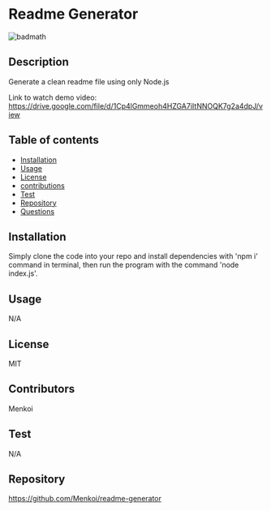 
  
  # Readme Generator

![badmath](https://img.shields.io/badge/License-MIT-blue)


  ## Description
  Generate a clean readme file using only Node.js
  
  Link to watch demo video:
  https://drive.google.com/file/d/1Cp4lGmmeoh4HZGA7iItNNOQK7g2a4dpJ/view

  ## Table of contents

  * [Installation](#installation)
  * [Usage](#usage)
  * [License](#license)
  * [contributions](#Contributors)
  * [Test](#Test)
  * [Repository](#Repository)
  * [Questions](#Questions)

  ## Installation
 Simply clone the code into your repo and install dependencies with 'npm i' command in terminal, then run the program with the command 'node index.js'.

  ## Usage
  N/A

  ## License
  MIT

  ## Contributors
  Menkoi

  ## Test
  N/A

  ## Repository
  https://github.com/Menkoi/readme-generator

